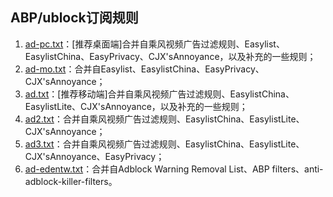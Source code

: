## ABP/ublock订阅规则
1. [ad-pc.txt](https://github.com/lychichem/list/releases/latest/download/ad-pc.txt)：[推荐桌面端]合并自乘风视频广告过滤规则、Easylist、EasylistChina、EasyPrivacy、CJX'sAnnoyance，以及补充的一些规则；
1. [ad-mo.txt](https://github.com/lychichem/list/releases/latest/download/ad-mo.txt)：合并自Easylist、EasylistChina、EasyPrivacy、CJX'sAnnoyance；
3. [ad.txt](https://github.com/lychichem/list/releases/latest/download/ad.txt)：[推荐移动端]合并自乘风视频广告过滤规则、EasylistChina、EasylistLite、CJX'sAnnoyance，以及补充的一些规则；
4. [ad2.txt](https://github.com/lychichem/list/releases/latest/download/ad2.txt)：合并自乘风视频广告过滤规则、EasylistChina、EasylistLite、CJX'sAnnoyance；
5. [ad3.txt](https://github.com/lychichem/list/releases/latest/download/ad3.txt)：合并自乘风视频广告过滤规则、EasylistChina、EasylistLite、CJX'sAnnoyance、EasyPrivacy；
6. [ad-edentw.txt](https://github.com/lychichem/list/releases/latest/download/ad-edentw.txt)：合并自Adblock Warning Removal List、ABP filters、anti-adblock-killer-filters。
